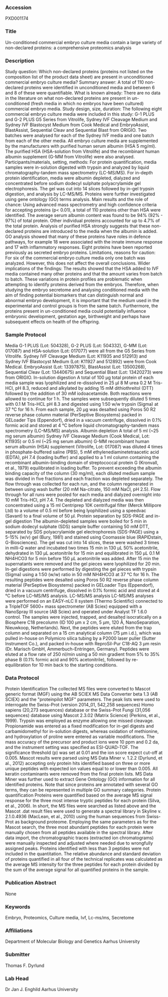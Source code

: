 ### Accession
PXD001174

### Title
Un-conditioned commercial embryo culture media contain a large variety of non-declared proteins: a comprehensive proteomics analysis

### Description
Study question: Which non-declared proteins (proteins not listed on the composition list of the product data sheet) are present in unconditioned commercial embryo culture media?  Summary answer: A total of 110 non-declared proteins were identified in unconditioned media and between 6 and 8 of these were quantifiable.   What is known already: There are no data in the literature on what non-declared proteins are present in un-conditioned (fresh media in which no embryos have been cultured) commercial embryo media.  Study design, size, duration: The following eight commercial embryo culture media were included in this study: G-1 PLUS and G-2 PLUS G5 Series from Vitrolife, Sydney IVF Cleavage Medium and Sydney IVF Blastocyst Medium from Cook Medical and EmbryoAssist, BlastAssist, Sequential Cleav and Sequential Blast from ORIGIO. Two batches were analysed for each of the Sydney IVF media and one batch from each of the other media. All embryo culture media are supplemented by the manufacturers with purified human serum albumin (HSA 5 mg/ml). The purified HSA (HSA-solution from Vitrolife) and the recombinant human albumin supplement (G-MM from Vitrolife) were also analysed.   Participants/materials, setting, methods: For protein quantification, media samples were in-solution digested with trypsin and analyzed by liquid chromatography-tandem mass spectrometry (LC-MS/MS). For in-depth protein identification, media were albumin depleted, dialyzed and concentrated before sodium dodecyl sulphate polyacrylamide gel electrophoresis. The gel was cut into 14 slices followed by in-gel trypsin digestion, and analysis by LC-MS/MS. Proteins were further investigated using gene ontology (GO) terms analysis.  Main results and the role of chance: Using advanced mass spectrometry and high confidence criteria for accepting proteins (p< 0.01), a total of 110 proteins other than HSA were identified. The average serum albumin content was found to be 94% (92% - 97%) of total protein. Other individual proteins accounted for up to 4.7% of the total protein. Analysis of purified HSA strongly suggests that these non-declared proteins are introduced to the media when the albumin is added. GO analysis showed that many of these proteins have roles in defence pathways, for example 18 were associated with the innate immune response and 17 with inflammatory responses. Eight proteins have been reported previously as secreted embryo proteins.  Limitations, reasons for caution: For six of the commercial embryo culture media only one batch was analyzed. However, this does not affect the overall conclusions.  Wider implications of the findings: The results showed that the HSA added to IVF media contained many other proteins and that the amount varies from batch to batch. These variations in protein profiles are problematic when attempting to identify proteins derived from the embryos. Therefore, when studying the embryo secretome and analysing conditioned media with the aim of finding potential biomarkers that can distinguish normal and abnormal embryo development, it is important that the medium used in the experimental and control groups is from the same batch. Furthermore, the proteins present in un-conditioned media could potentially influence embryonic development, gestation age, birthweight and perhaps have subsequent effects on health of the offspring.

### Sample Protocol
Media G-1 PLUS (Lot: 504328), G-2 PLUS (Lot: 504332), G-MM (Lot: 017087) and HSA-solution (Lot: 017077) were all from the G5 Series from Vitrolife. Sydney IVF Cleavage Medium (Lot: K11935 and 512913) and Sydney IVF Blastocyst Medium (Lot: K11927 and 512892) were from Cook Medical. EmbryoAssist (Lot: 13397875), BlastAssist (Lot: 13500268), Sequential Cleav (Lot: 13440675) and Sequential Blast (Lot: 13420273) were from ORIGIO.  In-solution digestion A total of 100 µg total protein of each media sample was lyophilized and re-dissolved in 25 µl 8 M urea 0.2 M Tris-HCl, pH 8.3, reduced and alkylated by adding 15 mM dithiothreitol (DTT) followed by the addition of 30 mM iodoacetamide. Both reactions were allowed to continue for 1 h. The samples were subsequently diluted 5 times with 0.1 M Tris-HCL pH 8.3 and digested using 1:50 w/w trypsin (Sigma) at 37 °C for 16 h. From each sample, 20 µg was desalted using Poros 50 R2 reverse phase column material (PerSeptive Biosystems) packed in GELoader Tips (Eppendorf), dried in a vacuum centrifuge, dissolved in 0.1% formic acid and stored at 4 °C before liquid chromatography-tandem mass spectrometry (LC–MS/MS) analysis.  Albumin depletion A total of 5 ml (~25 mg serum albumin) Sydney IVF Cleavage Medium (Cook Medical, Lot: K11935) or 0.5 ml (~25 mg serum albumin) G-MM recombinant human serum albumin (HSA) supplement (Vitrolife, Lot: 017087) was diluted 4 times in phosphate-buffered saline (PBS), 5 mM ethylenediaminetetraacetic acid (EDTA), pH 7.4 (loading buffer) and applied to a 1 ml column containing the recombinant albumin-binding domain of streptococcal protein G (Kronvall, et al., 1979) equilibrated in loading buffer. To prevent exceeding the albumin binding capacity of the column (30 mg/ml), each diluted medium sample was divided in five fractions and each fraction was depleted separately. The flow through was collected for each run, and the column regenerated in between using wash buffer (20 mM Na-citrate, 150 mM NaCl, pH 2.5). Flow through for all runs were pooled for each media and dialyzed overnight into 10 mM Tris-HCl, pH 7.4. The depleted and dialyzed media was then concentrated using a 15 ml Centriprep 10K centrifugal filter (Merck Millipore Ltd) to a volume of 0.5 ml before being lyophilized using a speedvac (Savant) to a final volume of 50 µl.  Protein separation by SDS-PAGE and in-gel digestion The albumin-depleted samples were boiled for 5 min in sodium dodecyl sulphate (SDS) sample buffer containing 50 mM DTT, separated by SDS polyacrylamide gel electrophoresis (SDS-PAGE) using a 5-15% (w/v) gel (Bury, 1981) and stained using Coomassie blue (RAPIDstain, G-Biosciences). The gel was cut into 14 slices, these were washed 3 times in milli-Q water and incubated two times 15 min in 130 μL 50% acetonitrile, dehydrated in 130 μL acetonitrile for 15 min and equilibrated in 150 μL 0.1 M NH4HCO3 for 5 min before 150 μL acetonitrile was added. After 15 min the supernatants were removed and the gel pieces were lyophilized for 20 min. In-gel digestions were performed by digesting the gel pieces with trypsin (Sigma) using a 1:50 (w/w) ratio in 50 mM NH4HCO3 at 37 °C for 16 h. The resulting peptides were desalted using Poros 50 R2 reverse phase column material (PerSeptive Biosystems) packed in GELoader Tips (Eppendorf), dried in a vacuum centrifuge, dissolved in 0.1% formic acid and stored at 4 °C before LC–MS/MS analysis.  LC-MS/MS analysis LC-MS/MS analyses were performed on an EASY-nLC II system (Thermo Scientific) connected to a TripleTOF 5600+ mass spectrometer (AB Sciex) equipped with a NanoSpray III source (AB Sciex) and operated under Analyst TF 1.6.0 control. The samples were injected, trapped, and desalted isocratically on a Biosphere C18 precolumn (ID 100 µm x 2 cm, 5 µm, 120 Å, NanoSeparation, Nieuwkoop, Netherlands). Next, the peptides were eluted from the trap column and separated on a 15 cm analytical column (75 μm i.d.), which was pulled in-house on Polymicro silica tubing by a P2000 laser puller (Sutter Instrument Co.), and packed in-house with ReproSil-Pur C18-AQ 3 μm resin (Dr. Marisch GmbH, Ammerbuch-Entringen, Germany). Peptides were eluted at a flow rate of 250 nl/min using a 50 min gradient from 5% to 35% phase B (0.1% formic acid and 90% acetonitrile), followed by re-equilibration for 10 min back to the starting conditions.

### Data Protocol
Protein Identification The collected MS files were converted to Mascot generic format (MGF) using the AB SCIEX MS Data Converter beta 1.3 (AB SCIEX) and the "proteinpilot MGF" parameters. The peak lists were used to interrogate the Swiss-Prot (version 2014_01, 542,258 sequences) Homo sapiens (20,273 sequences) database or the Swiss-Prot Fungi (31,056 sequences) database using Mascot 2.3.02 (Matrix Science) (Perkins, et al., 1999). Trypsin was employed as enzyme allowing one missed cleavage. Propionamide was entered as a fixed modification for in-gel digests and carbamidomethyl for in-solution digests, whereas oxidation of methionine, and hydroxylation of proline were entered as variable modifications. The mass accuracy of the precursor and product ions were 10 ppm and 0.2 da, and the instrument setting was specified as ESI-QUAD-TOF. The significance threshold (p) was set at 0.01 and the ion score expect cut-off at 0.005. Mascot results were parsed using MS Data Miner v. 1.2.2 (Dyrlund, et al., 2012) accepting only protein hits identified based on three or more unique peptides with expected ion values equal to or lower than 0.005. All keratin contaminants were removed from the final protein lists. MS Data Miner was further used to extract Gene Ontology (GO) information for all identified proteins. Note that since proteins are annotated with several GO terms, they can be represented in multiple GO summary categories.  Protein quantification Proteins were quantified based on the average MS signal response for the three most intense tryptic peptides for each protein (Silva, et al., 2006). In short, the MS files were searched as listed above and the Mascot .dat result files were used to generate a spectral library in Skyline v. 2.1.0.4936 (MacLean, et al., 2010) using the human sequences from Swiss-Prot as background proteome. Employing the same parameters as for the Mascot search, the three most abundant peptides for each protein were manually chosen from all peptides available in the spectral library. After data import, the chromatographic traces (extracted ion chromatograms) were manually inspected and adjusted where needed due to wrongfully assigned peaks. Proteins identified with less than 3 peptides were not included in the quantitation. The relative abundance and standard deviation of proteins quantified in all four of the technical replicates was calculated as the average MS intensity for the three peptides for each protein divided by the sum of the average signal for all quantified proteins in the sample.

### Publication Abstract
None

### Keywords
Embryo, Proteomics, Culture media, Ivf, Lc-ms/ms, Secretome

### Affiliations
Department of Molecular Biology and Genetics
Aarhus University

### Submitter
Thomas F. Dyrlund

### Lab Head
Dr Jan J. Enghild
Aarhus University



